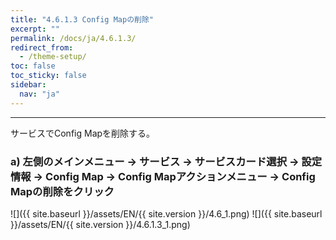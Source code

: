 ```yaml
---
title: "4.6.1.3 Config Mapの削除"
excerpt: ""
permalink: /docs/ja/4.6.1.3/
redirect_from:
  - /theme-setup/
toc: false
toc_sticky: false
sidebar:
  nav: "ja"
---
```


---
サービスでConfig Mapを削除する。

### a\) 左側のメインメニュー → サービス → サービスカード選択 → 設定情報 → Config Map → Config Mapアクションメニュー → Config Mapの削除をクリック
![]({{ site.baseurl }}/assets/EN/{{ site.version }}/4.6_1.png)
![]({{ site.baseurl }}/assets/EN/{{ site.version }}/4.6.1.3_1.png)
